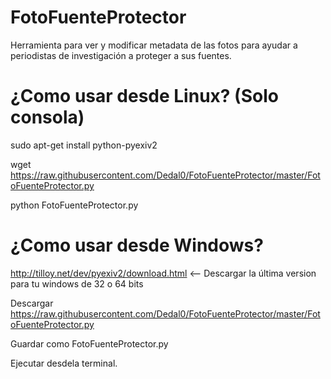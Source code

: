 FotoFuenteProtector
===================

Herramienta para ver y modificar metadata de las fotos para ayudar a periodistas de investigación a proteger a sus fuentes.

¿Como usar desde Linux? (Solo consola)
======================================

sudo apt-get install python-pyexiv2 

wget https://raw.githubusercontent.com/Dedal0/FotoFuenteProtector/master/FotoFuenteProtector.py

python FotoFuenteProtector.py



¿Como usar desde Windows?
==========================

http://tilloy.net/dev/pyexiv2/download.html <-- Descargar la última version para tu windows de 32 o 64 bits

Descargar https://raw.githubusercontent.com/Dedal0/FotoFuenteProtector/master/FotoFuenteProtector.py

Guardar como FotoFuenteProtector.py

Ejecutar desdela terminal.
